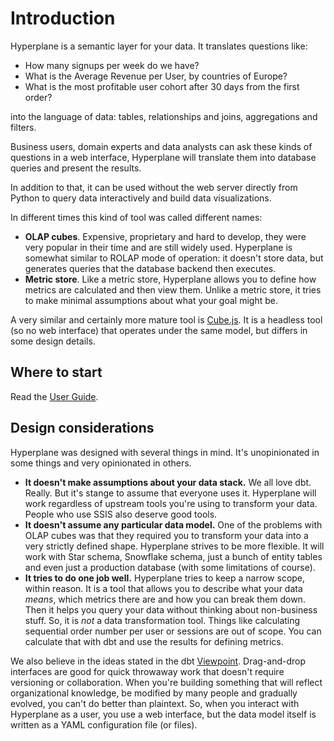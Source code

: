# Introduction

Hyperplane is a semantic layer for your data. It translates questions like:

- How many signups per week do we have?
- What is the Average Revenue per User, by countries of Europe?
- What is the most profitable user cohort after 30 days from the first order?

into the language of data: tables, relationships and joins, aggregations and filters.

Business users, domain experts and data analysts can ask these kinds of questions in a
web interface, Hyperplane will translate them into database queries and present the
results.

In addition to that, it can be used without the web server directly from Python to
query data interactively and build data visualizations.

In different times this kind of tool was called different names:

- __OLAP cubes__. Expensive, proprietary and hard to develop, they were very popular in
  their time and are still widely used. Hyperplane is somewhat similar to ROLAP mode of
  operation: it doesn't store data, but generates queries that the database backend
  then executes.
- __Metric store__. Like a metric store, Hyperplane allows you to define how metrics
  are calculated and then view them. Unlike a metric store, it tries to make minimal
  assumptions about what your goal might be.

A very similar and certainly more mature tool is [Cube.js](https://cube.dev/). It is a
headless tool (so no web interface) that operates under the same model, but differs
in some design details.

## Where to start

Read the [User Guide](user_guide/getting_started.md).

## Design considerations

Hyperplane was designed with several things in mind. It's unopinionated in some things
and very opinionated in others.

- __It doesn't make assumptions about your data stack.__ We all love dbt. Really. But
  it's stange to assume that everyone uses it. Hyperplane will work regardless of upstream
  tools you're using to transform your data. People who use SSIS also deserve good tools.
- __It doesn't assume any particular data model.__ One of the problems with OLAP cubes
  was that they required you to transform your data into a very strictly defined shape.
  Hyperplane strives to be more flexible. It will work with Star schema, Snowflake schema,
  just a bunch of entity tables and even just a production database (with some
  limitations of course).
- __It tries to do one job well.__ Hyperplane tries to keep a narrow scope, within reason.
  It is a tool that allows you to describe what your data _means_, which metrics there
  are and how you can break them down. Then it helps you query your data without thinking
  about non-business stuff. So, it is _not_ a data transformation tool. Things like
  calculating sequential order number per user or sessions are out of scope. You can
  calculate that with dbt and use the results for defining metrics.

We also believe in the ideas stated in the dbt
[Viewpoint](https://docs.getdbt.com/docs/about/viewpoint). Drag-and-drop interfaces are
good for quick throwaway work that doesn't require versioning or collaboration. When
you're building something that will reflect organizational knowledge, be modified by many
people and gradually evolved, you can't do better than plaintext. So, when you interact
with Hyperplane as a user, you use a web interface, but the data model itself is written
as a YAML configuration file (or files).
